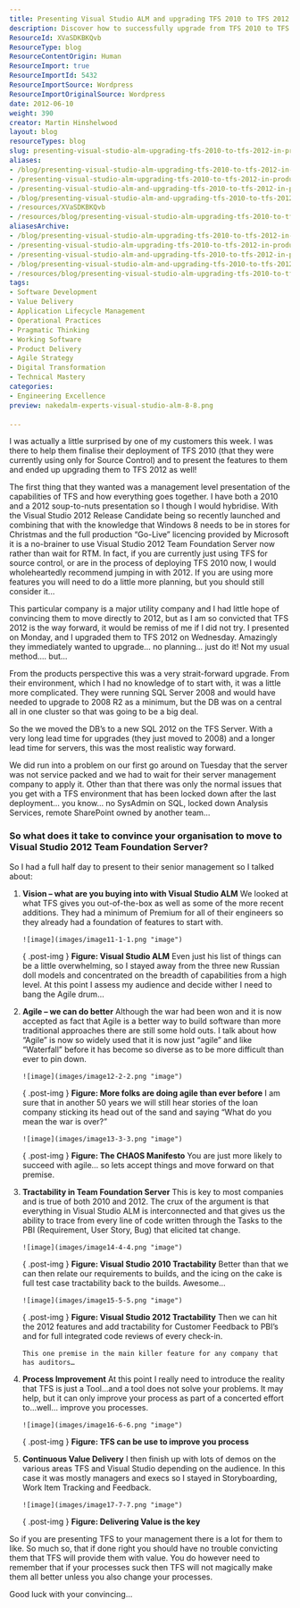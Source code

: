```yaml
---
title: Presenting Visual Studio ALM and upgrading TFS 2010 to TFS 2012 in production – Done
description: Discover how to successfully upgrade from TFS 2010 to TFS 2012 and unlock the full potential of Visual Studio ALM for your organization. Learn more!
ResourceId: XVaSDKBKQvb
ResourceType: blog
ResourceContentOrigin: Human
ResourceImport: true
ResourceImportId: 5432
ResourceImportSource: Wordpress
ResourceImportOriginalSource: Wordpress
date: 2012-06-10
weight: 390
creator: Martin Hinshelwood
layout: blog
resourceTypes: blog
slug: presenting-visual-studio-alm-upgrading-tfs-2010-to-tfs-2012-in-production-done
aliases:
- /blog/presenting-visual-studio-alm-upgrading-tfs-2010-to-tfs-2012-in-production-done
- /presenting-visual-studio-alm-upgrading-tfs-2010-to-tfs-2012-in-production-done
- /presenting-visual-studio-alm-and-upgrading-tfs-2010-to-tfs-2012-in-production-–-done
- /blog/presenting-visual-studio-alm-and-upgrading-tfs-2010-to-tfs-2012-in-production-–-done
- /resources/XVaSDKBKQvb
- /resources/blog/presenting-visual-studio-alm-upgrading-tfs-2010-to-tfs-2012-in-production-done
aliasesArchive:
- /blog/presenting-visual-studio-alm-upgrading-tfs-2010-to-tfs-2012-in-production-done
- /presenting-visual-studio-alm-upgrading-tfs-2010-to-tfs-2012-in-production-done
- /presenting-visual-studio-alm-and-upgrading-tfs-2010-to-tfs-2012-in-production-–-done
- /blog/presenting-visual-studio-alm-and-upgrading-tfs-2010-to-tfs-2012-in-production-–-done
- /resources/blog/presenting-visual-studio-alm-upgrading-tfs-2010-to-tfs-2012-in-production-done
tags:
- Software Development
- Value Delivery
- Application Lifecycle Management
- Operational Practices
- Pragmatic Thinking
- Working Software
- Product Delivery
- Agile Strategy
- Digital Transformation
- Technical Mastery
categories:
- Engineering Excellence
preview: nakedalm-experts-visual-studio-alm-8-8.png

---
```

I was actually a little surprised by one of my customers this week. I was there to help them finalise their deployment of TFS 2010 (that they were currently using only for Source Control) and to present the features to them and ended up upgrading them to TFS 2012 as well!

The first thing that they wanted was a management level presentation of the capabilities of TFS and how everything goes together. I have both a 2010 and a 2012 soup-to-nuts presentation so I though I would hybridise. With the Visual Studio 2012 Release Candidate being so recently launched and combining that with the knowledge that Windows 8 needs to be in stores for Christmas and the full production “Go-Live” licencing provided by Microsoft it is a no-brainer to use Visual Studio 2012 Team Foundation Server now rather than wait for RTM. In fact, if you are currently just using TFS for source control, or are in the process of deploying TFS 2010 now, I would wholeheartedly recommend jumping in with 2012. If you are using more features you will need to do a little more planning, but you should still consider it…

This particular company is a major utility company and I had little hope of convincing them to move directly to 2012, but as I am so convicted that TFS 2012 is the way forward, it would be remiss of me if I did not try. I presented on Monday, and I upgraded them to TFS 2012 on Wednesday. Amazingly they immediately wanted to upgrade… no planning… just do it! Not my usual method…. but…

From the products perspective this was a very strait-forward upgrade. From their environment, which I had no knowledge of to start with, it was a little more complicated. They were running SQL Server 2008 and would have needed to upgrade to 2008 R2 as a minimum, but the DB was on a central all in one cluster so that was going to be a big deal.

So the we moved the DB’s to a new SQL 2012 on the TFS Server. With a very long lead time for upgrades (they just moved to 2008) and a longer lead time for servers, this was the most realistic way forward.

We did run into a problem on our first go around on Tuesday that the server was not service packed and we had to wait for their server management company to apply it. Other than that there was only the normal issues that you get with a TFS environment that has been locked down after the last deployment… you know… no SysAdmin on SQL, locked down Analysis Services, remote SharePoint owned by another team…

### So what does it take to convince your organisation to move to Visual Studio 2012 Team Foundation Server?

So I had a full half day to present to their senior management so I talked about:

1.  **Vision – what are you buying into with Visual Studio ALM**
    We looked at what TFS gives you out-of-the-box as well as some of the more recent additions. They had a minimum of Premium for all of their engineers so they already had a foundation of features to start with.

        ![image](images/image11-1-1.png "image")

    { .post-img }
    **Figure: Visual Studio ALM**
    Even just his list of things can be a little overwhelming, so I stayed away from the three new Russian doll models and concentrated on the breadth of capabilities from a high level. At this point I assess my audience and decide wither I need to bang the Agile drum…

2.  **Agile – we can do better**
    Although the war had been won and it is now accepted as fact that Agile is a better way to build software than more traditional approaches there are still some hold outs. I talk about how “Agile” is now so widely used that it is now just “agile” and like “Waterfall” before it has become so diverse as to be more difficult than ever to pin down.

        ![image](images/image12-2-2.png "image")

    { .post-img }
    **Figure: More folks are doing agile than ever before**
    I am sure that in another 50 years we will still hear stories of the loan company sticking its head out of the sand and saying “What do you mean the war is over?”

        ![image](images/image13-3-3.png "image")

    { .post-img }
    **Figure: The CHAOS Manifesto**
    You are just more likely to succeed with agile… so lets accept things and move forward on that premise.

3.  **Tractability in Team Foundation Server**
    This is key to most companies and is true of both 2010 and 2012. The crux of the argument is that everything in Visual Studio ALM is interconnected and that gives us the ability to trace from every line of code written through the Tasks to the PBI (Requirement, User Story, Bug) that elicited tat change.

        ![image](images/image14-4-4.png "image")

    { .post-img }
    **Figure: Visual Studio 2010 Tractability**
    Better than that we can then relate our requirements to builds, and the icing on the cake is full test case tractability back to the builds. Awesome…

        ![image](images/image15-5-5.png "image")

    { .post-img }
    **Figure: Visual Studio 2012 Tractability**
    Then we can hit the 2012 features and add tractability for Customer Feedback to PBI’s and for full integrated code reviews of every check-in.

        This one premise in the main killer feature for any company that has auditors…

4.  **Process Improvement**
    At this point I really need to introduce the reality that TFS is just a Tool…and a tool does not solve your problems. It may help, but it can only improve your process as part of a concerted effort to…well… improve you processes.

        ![image](images/image16-6-6.png "image")

    { .post-img }
    **Figure: TFS can be use to improve you process**

5.  **Continuous Value Delivery**
    I then finish up with lots of demos on the various areas TFS and Visual Studio depending on the audience. In this case it was mostly managers and execs so I stayed in Storyboarding, Work Item Tracking and Feedback.

        ![image](images/image17-7-7.png "image")

    { .post-img }
    **Figure: Delivering Value is the key**

So if you are presenting TFS to your management there is a lot for them to like. So much so, that if done right you should have no trouble convicting them that TFS will provide them with value. You do however need to remember that if your processes suck then TFS will not magically make them all better unless you also change your processes.

Good luck with your convincing…
